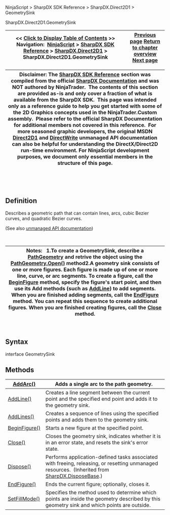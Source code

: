﻿


NinjaScript \> SharpDX SDK Reference \> SharpDX.Direct2D1 \> GeometrySink






















SharpDX.Direct2D1\.GeometrySink







| \<\< [Click to Display Table of Contents](sharpdx_direct2d1_geometrysink.md) \>\> **Navigation:**     [NinjaScript](ninjascript.md) \> [SharpDX SDK Reference](sharpdx_sdk_reference.md) \> [SharpDX.Direct2D1](sharpdx_direct2d1.md) \> SharpDX.Direct2D1\.GeometrySink | [Previous page](sharpdx_direct2d1_fillmode.md) [Return to chapter overview](sharpdx_direct2d1.md) [Next page](sharpdx_direct2d1_geometrysink_addarc.md) |
| --- | --- |













| Disclaimer: The [SharpDX SDK Reference](sharpdx_sdk_reference.md) section was compiled from the official [SharpDX Documentation](http://sharpdx.org/) and was NOT authored by NinjaTrader.  The contents of this section are provided as\-is and only cover a fraction of what is available from the SharpDX SDK.  This page was intended only as a reference guide to help you get started with some of the 2D Graphics concepts used in the NinjaTrader.Custom assembly.  Please refer to the official SharpDX Documentation for additional members not covered in this reference.  For more seasoned graphic developers, the original MSDN [Direct2D1](https://msdn.microsoft.com/en-us/library/windows/desktop/dd370990.aspx) and [DirectWrite](https://msdn.microsoft.com/en-us/library/windows/desktop/dd368038.aspx) unmanaged API documentation can also be helpful for understanding the DirectX/Direct2D run\-time environment. For NinjaScript development purposes, we document only essential members in the structure of this page. |
| --- |



 


 


## Definition


Describes a geometric path that can contain lines, arcs, cubic Bezier curves, and quadratic Bezier curves. 


(See also [unmanaged API documentation](http://msdn.microsoft.com/en-us/library/dd316592.aspx))


 




| Notes:    1\.To create a GeometrySink, describe a [PathGeometry](sharpdx_direct2d1_pathgeometry.md) and retrive the object using the [PathGeometry.Open()](sharpdx_direct2d1_pathgeometry_open.md) method2\.A geometry sink consists of one or more figures. Each figure is made up of one or more line, curve, or arc segments. To create a figure, call the [BeginFigure](sharpdx_direct2d1_geometrysink_beginfigure.md) method, specify the figure's start point, and then use its Add methods (such as [AddLine](sharpdx_direct2d1_geometrysink_addline.md)) to add segments. When you are finished adding segments, call the [EndFigure](sharpdx_direct2d1_geometrysink_endfigure.md) method. You can repeat this sequence to create additional figures. When you are finished creating figures, call the [Close](sharpdx_direct2d1_geometrysink_close.md) method. |
| --- |



 


## Syntax


interface GeometrySink


## Methods




| [AddArc()](sharpdx_direct2d1_geometrysink_addarc.md) | Adds a single arc to the path geometry. |
| --- | --- |
| [AddLine()](sharpdx_direct2d1_geometrysink_addline.md) | Creates a line segment between the current point and the specified end point and adds it to the geometry sink. |
| [AddLines()](sharpdx_direct2d1_geometrysink_addlines.md) | Creates a sequence of lines using the specified points and adds them to the geometry sink. |
| [BeginFigure()](sharpdx_direct2d1_geometrysink_beginfigure.md) | Starts a new figure at the specified point. |
| [Close()](sharpdx_direct2d1_geometrysink_close.md) | Closes the geometry sink, indicates whether it is in an error state, and resets the sink's error state. |
| [Dispose()](sharpdx_disposebase_dispose.md) | Performs application\-defined tasks associated with freeing, releasing, or resetting unmanaged resources.  (Inherited from [SharpDX.DisposeBase](sharpdx_disposebase.md).) |
| [EndFigure()](sharpdx_direct2d1_geometrysink_endfigure.md) | Ends the current figure; optionally, closes it. |
| [SetFillMode()](sharpdx_direct2d1_geometrysink_setfillmode.md) | Specifies the method used to determine which points are inside the geometry described by this geometry sink and which points are outside. |









